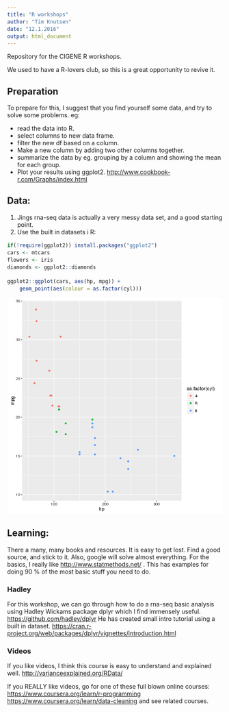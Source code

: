 ```yaml
---
title: "R workshops"
author: "Tim Knutsen"
date: "12.1.2016"
output: html_document
---
```


Repository for the CIGENE R workshops. 

We used to have a R-lovers club, so this is a great opportunity to revive it. 

## Preparation
To prepare for this, I suggest that you find yourself some data, and try to solve some problems.
eg:

* read the data into R. 
* select columns to new data frame.
* filter the new df based on a column. 
* Make a new column by adding two other columns together. 
* summarize the data by eg. grouping by a column  and showing the mean for each group.
* Plot your results using ggplot2. http://www.cookbook-r.com/Graphs/index.html 

## Data:
1. Jings rna-seq data is actually a very messy data set, and a good starting point. 
2. Use the built in datasets i R:

```r
if(!require(ggplot2)) install.packages("ggplot2")
cars <- mtcars
flowers <- iris
diamonds <- ggplot2::diamonds

ggplot2::ggplot(cars, aes(hp, mpg)) + 
	geom_point(aes(colour = as.factor(cyl)))
```

![plot of chunk unnamed-chunk-1](figure/unnamed-chunk-1-1.png) 

## Learning:
There a many, many books and resources. It is easy to get lost. Find a good source, and stick to it. Also, google will solve almost everything. 
For the basics, I really like http://www.statmethods.net/ . This has examples for doing 90 % of the most basic stuff you need to do.

### Hadley
For this workshop, we can go through how to do a rna-seq basic analysis using Hadley Wickams package dplyr which I find immensely useful. https://github.com/hadley/dplyr 
He has created small intro tutorial using a built in dataset. 
https://cran.r-project.org/web/packages/dplyr/vignettes/introduction.html  

### Videos
If you like videos, I think this course is easy to understand and explained well. http://varianceexplained.org/RData/ 

If you REALLY like videos, go for one of these full blown online courses: https://www.coursera.org/learn/r-programming 
https://www.coursera.org/learn/data-cleaning and see related courses. 


